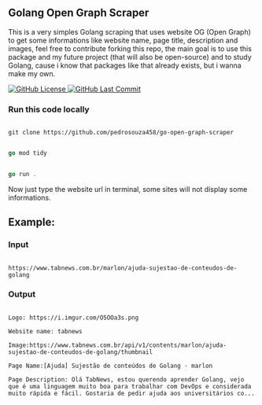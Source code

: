 
##  Golang Open Graph Scraper

This is a very simples Golang scraping that uses website OG (Open Graph) to get some informations like website name, page title, description and images, feel free to contribute forking this repo, the main goal is to use this package and my future project (that will also be open-source) and to study Golang, cause i know that packages like that already exists, but i wanna make my own.

  
  <p>
  <a href="https://github.com/pedrosouza458/go-open-graph-scraper/blob/main/LICENSE">
    <img src="https://img.shields.io/github/license/pedrosouza458/go-open-graph-scraper" alt="GitHub License" />
  </a>
  <a href="https://github.com/pedrosouza458/go-open-graph-scraper/commits/main/">
    <img src="https://img.shields.io/github/last-commit/pedrosouza458/go-open-graph-scraper/main" alt="GitHub Last Commit" />
  </a>
</p>

###  Run this code locally

  

```curl

git clone https://github.com/pedrosouza458/go-open-graph-scraper

```

```go

go mod tidy

```

```go

go run .

```

Now just type the website url in terminal, some sites will not display some informations.

  

##  Example:

  

###  Input

```

https://www.tabnews.com.br/marlon/ajuda-sujestao-de-conteudos-de-golang

```

  

###  Output

```

Logo: https://i.imgur.com/O5OOa3s.png

Website name: tabnews

Image:https://www.tabnews.com.br/api/v1/contents/marlon/ajuda-sujestao-de-conteudos-de-golang/thumbnail

Page Name:[Ajuda] Sujestão de conteúdos de Golang · marlon

Page Description: Olá TabNews, estou querendo aprender Golang, vejo que é uma linguagem muito boa para trabalhar com DevOps e considerada muito rápida e fácil. Gostaria de pedir ajuda aos universitários co...

```